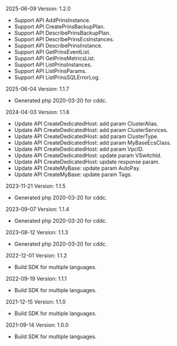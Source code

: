 2025-06-09 Version: 1.2.0
- Support API AddPrinsInstance.
- Support API CreatePrinsBackupPlan.
- Support API DescribePrinsBackupPlan.
- Support API DescribePrinsEcsInstances.
- Support API DescribePrinsInstance.
- Support API GetPrinsEventList.
- Support API GetPrinsMetricsList.
- Support API ListPrinsInstances.
- Support API ListPrinsParams.
- Support API ListPrinsSQLErrorLog.


2025-06-04 Version: 1.1.7
- Generated php 2020-03-20 for cddc.

2024-04-03 Version: 1.1.6
- Update API CreateDedicatedHost: add param ClusterAlias.
- Update API CreateDedicatedHost: add param ClusterServices.
- Update API CreateDedicatedHost: add param ClusterType.
- Update API CreateDedicatedHost: add param MyBaseEcsClass.
- Update API CreateDedicatedHost: add param VpcID.
- Update API CreateDedicatedHost: update param VSwitchId.
- Update API CreateDedicatedHost: update response param.
- Update API CreateMyBase: update param AutoPay.
- Update API CreateMyBase: update param Tags.


2023-11-21 Version: 1.1.5
- Generated php 2020-03-20 for cddc.

2023-09-07 Version: 1.1.4
- Generated php 2020-03-20 for cddc.

2023-08-12 Version: 1.1.3
- Generated php 2020-03-20 for cddc.

2022-12-01 Version: 1.1.2
- Build SDK for multiple languages.

2022-09-19 Version: 1.1.1
- Build SDK for multiple languages.

2021-12-15 Version: 1.1.0
- Build SDK for multiple languages.

2021-09-14 Version: 1.0.0
- Build SDK for multiple languages.

